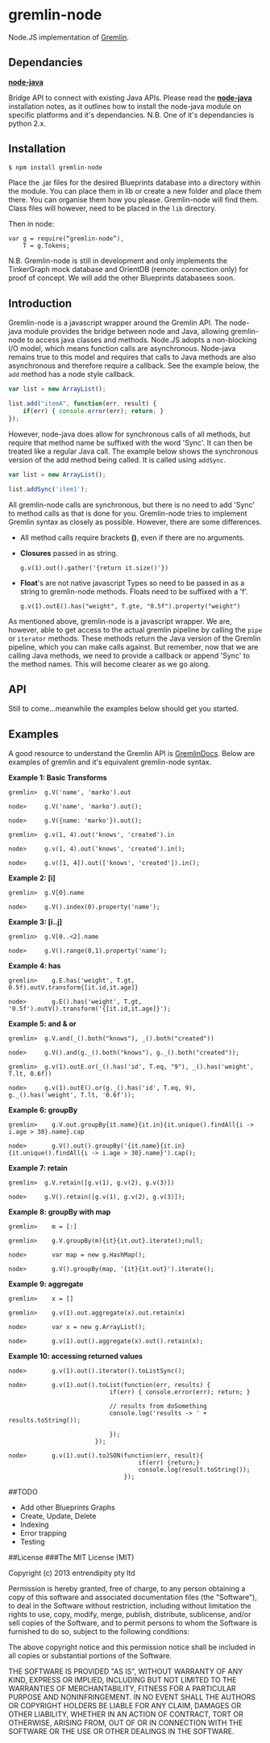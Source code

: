 gremlin-node
============

Node.JS implementation of [Gremlin](https://github.com/tinkerpop/gremlin/wiki).

## Dependancies

[__node-java__](https://github.com/nearinfinity/node-java)

Bridge API to connect with existing Java APIs. Please read the [__node-java__](https://github.com/nearinfinity/node-java) installation notes, as it outlines how to install the node-java module on specific platforms and it's dependancies. N.B. One of it's dependancies is python 2.x.

## Installation

```bash
$ npm install gremlin-node
```

Place the .jar files for the desired Blueprints database into a directory within the module. You can place them in lib or create a new folder and place them there. You can organise them how you please. Gremlin-node will find them. Class files will however, need to be placed in the ``lib`` directory.

Then in node:

```
var g = require(“gremlin-node”),
    T = g.Tokens;
```

N.B. Gremlin-node is still in development and only implements the TinkerGraph mock database and OrientDB (remote: connection only) for proof of concept. We will add the other Blueprints databasees soon.

## Introduction

Gremlin-node is a javascript wrapper around the Gremlin API. The node-java module provides the bridge between node and Java, allowing gremlin-node to access java classes and methods. Node.JS adopts a non-blocking I/O model, which means function calls are asynchronous. Node-java remains true to this model and requires that calls to Java methods are also asynchronous and therefore require a callback. See the example below, the ``add`` method has a node style callback.

```javascript
var list = new ArrayList();

list.add("itemA", function(err, result) {
    if(err) { console.error(err); return; }
});

```

However, node-java does allow for synchronous calls of all methods, but require that method name be suffixed with the word 'Sync'. It can then be treated like a regular Java call. The example below shows the synchronous version of the add method being called. It is called using ``addSync``.

```javascript
var list = new ArrayList();

list.addSync('item1');
```

All gremlin-node calls are synchronous, but there is no need to add 'Sync' to method calls as that is done for you. Gremlin-node tries to implement Gremlin syntax as closely as possible. However, there are some differences.

* All method calls require brackets __()__, even if there are no arguments.
* __Closures__ passed in as string.

    ```e.g.
    g.v(1).out().gather('{return it.size()'})
    ```
* __Float__'s are not native javascript Types so need to be passed in as a string to gremlin-node methods. Floats need to be suffixed with a 'f'.

    ```e.g.
    g.v(1).outE().has("weight", T.gte, "0.5f").property("weight")
    ```

As mentioned above, gremlin-node is a javascript wrapper. We are, however, able to get access to the actual gremlin pipeline by calling the ``pipe`` or ``iterator`` methods. These methods return the Java version of the Gremlin pipeline, which you can make calls against. But remember, now that we are calling Java methods, we need to provide a callback or append 'Sync' to the method names. This will become clearer as we go along. 

## API
 Still to come...meanwhile the examples below should get you started.

## Examples

A good resource to understand the Gremlin API is [GremlinDocs](http://gremlindocs.com/). Below are examples of gremlin and it's equivalent gremlin-node syntax.

__Example 1: Basic Transforms__

```
gremlin>  g.V('name', 'marko').out

node>     g.V('name', 'marko').out();

node>     g.V({name: 'marko'}).out();

gremlin>  g.v(1, 4).out('knows', 'created').in

node>     g.v(1, 4).out('knows', 'created').in();

node>     g.v([1, 4]).out(['knows', 'created']).in(); 

```

__Example 2: [i]__

```
gremlin>  g.V[0].name

node>     g.V().index(0).property('name');
```

__Example 3: [i..j]__

```
gremlin>  g.V[0..<2].name

node>     g.V().range(0,1).property('name');
```

__Example 4: has__

```
gremlin>    g.E.has('weight', T.gt, 0.5f).outV.transform{[it.id,it.age]}

node>       g.E().has('weight', T.gt, '0.5f').outV().transform('{[it.id,it.age]}');
```

__Example 5: and & or__


```
gremlin>  g.V.and(_().both("knows"), _().both("created"))

node>     g.V().and(g._().both("knows"), g._().both("created"));

gremlin>  g.v(1).outE.or(_().has('id', T.eq, "9"), _().has('weight', T.lt, 0.6f))

node>     g.v(1).outE().or(g._().has('id', T.eq, 9), g._().has('weight', T.lt, '0.6f')); 

```

__Example 6: groupBy__

```
gremlin>    g.V.out.groupBy{it.name}{it.in}{it.unique().findAll{i -> i.age > 30}.name}.cap

node>       g.V().out().groupBy('{it.name}{it.in}{it.unique().findAll{i -> i.age > 30}.name}').cap();
```

__Example 7: retain__

```
gremlin>  g.V.retain([g.v(1), g.v(2), g.v(3)])

node>     g.V().retain([g.v(1), g.v(2), g.v(3)]);
```

__Example 8: groupBy with map__
```
gremlin>    m = [:]

gremlin>    g.V.groupBy(m){it}{it.out}.iterate();null;

node>       var map = new g.HashMap();

node>       g.V().groupBy(map, '{it}{it.out}').iterate();
```

__Example 9: aggregate__
```
gremlin>    x = []

gremlin>    g.v(1).out.aggregate(x).out.retain(x)

node>       var x = new g.ArrayList();

node>       g.v(1).out().aggregate(x).out().retain(x);

```

__Example 10: accessing returned values__
```
node>       g.v(1).out().iterator().toListSync();

node>       g.v(1).out().toList(function(err, results) {
                            if(err) { console.error(err); return; }
                            
                            // results from doSomething
                            console.log('results -> ' + results.toString());

                            });                            
                        });

node>       g.v(1).out().toJSON(function(err, result){
                                    if(err) {return;}
                                    console.log(result.toString());
                                });
```

##TODO
* Add other Blueprints Graphs
* Create, Update, Delete
* Indexing
* Error trapping
* Testing

##License
###The MIT License (MIT)

Copyright (c) 2013 entrendipity pty ltd

Permission is hereby granted, free of charge, to any person obtaining a copy of this software and associated documentation files (the "Software"), to deal in the Software without restriction, including without limitation the rights to use, copy, modify, merge, publish, distribute, sublicense, and/or sell copies of the Software, and to permit persons to whom the Software is furnished to do so, subject to the following conditions:

The above copyright notice and this permission notice shall be included in all copies or substantial portions of the Software.

THE SOFTWARE IS PROVIDED "AS IS", WITHOUT WARRANTY OF ANY KIND, EXPRESS OR IMPLIED, INCLUDING BUT NOT LIMITED TO THE WARRANTIES OF MERCHANTABILITY, FITNESS FOR A PARTICULAR PURPOSE AND NONINFRINGEMENT. IN NO EVENT SHALL THE AUTHORS OR COPYRIGHT HOLDERS BE LIABLE FOR ANY CLAIM, DAMAGES OR OTHER LIABILITY, WHETHER IN AN ACTION OF CONTRACT, TORT OR OTHERWISE, ARISING FROM, OUT OF OR IN CONNECTION WITH THE SOFTWARE OR THE USE OR OTHER DEALINGS IN THE SOFTWARE.
